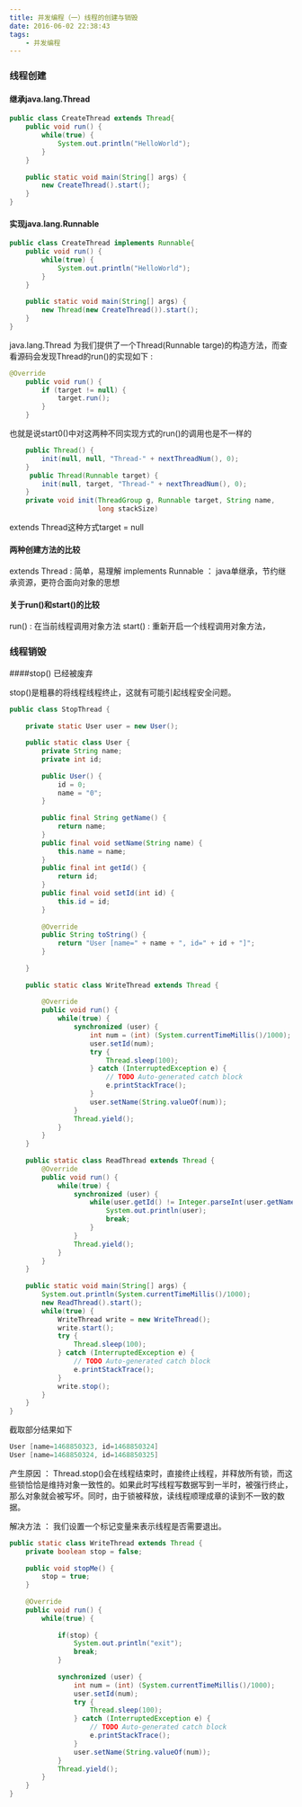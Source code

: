 ```yaml
---
title: 并发编程（一）线程的创建与销毁
date: 2016-06-02 22:38:43
tags: 
	- 并发编程
---
```


### 线程创建

#### 继承java.lang.Thread

``` java
public class CreateThread extends Thread{
	public void run() {
		while(true) {
			System.out.println("HelloWorld");
		}
	}
	
	public static void main(String[] args) {
		new CreateThread().start();
	}
}
```

<!--more-->

#### 实现java.lang.Runnable

``` java
public class CreateThread implements Runnable{
	public void run() {
		while(true) {
			System.out.println("HelloWorld");
		}
	}
	
	public static void main(String[] args) {
		new Thread(new CreateThread()).start();
	}
}
```

java.lang.Thread 为我们提供了一个Thread(Runnable targe)的构造方法，而查看源码会发现Thread的run()的实现如下 :

``` java 
@Override
    public void run() {
        if (target != null) {
            target.run();
        }
    }
```
也就是说start0()中对这两种不同实现方式的run()的调用也是不一样的

``` java
	public Thread() {
        init(null, null, "Thread-" + nextThreadNum(), 0);
    }
	 public Thread(Runnable target) {
        init(null, target, "Thread-" + nextThreadNum(), 0);
    }
	private void init(ThreadGroup g, Runnable target, String name,
                      long stackSize)
```
extends Thread这种方式target = null

#### 两种创建方法的比较
extends Thread : 简单，易理解
implements Runnable ： java单继承，节约继承资源，更符合面向对象的思想

#### 关于run()和start()的比较

run() : 在当前线程调用对象方法
start() : 重新开启一个线程调用对象方法，

### 线程销毁

####stop() 已经被废弃

stop()是粗暴的将线程线程终止，这就有可能引起线程安全问题。

``` java
public class StopThread {
	
	private static User user = new User();
	
	public static class User {
		private String name;
		private int id;
		
		public User() {
			id = 0;
			name = "0";
		}
		
		public final String getName() {
			return name;
		}
		public final void setName(String name) {
			this.name = name;
		}
		public final int getId() {
			return id;
		}
		public final void setId(int id) {
			this.id = id;
		}
		
		@Override
		public String toString() {
			return "User [name=" + name + ", id=" + id + "]";
		}
	
	}
	
	public static class WriteThread extends Thread {
		
		@Override
		public void run() {
			while(true) {	
				synchronized (user) {
					int num = (int) (System.currentTimeMillis()/1000);
					user.setId(num);
					try {
						Thread.sleep(100);
					} catch (InterruptedException e) {
						// TODO Auto-generated catch block
						e.printStackTrace();
					}
					user.setName(String.valueOf(num));
				}
				Thread.yield();
			}
		}
	}
	
	public static class ReadThread extends Thread {
		@Override
		public void run() {
			while(true) {
				synchronized (user) {
					while(user.getId() != Integer.parseInt(user.getName())) {
						System.out.println(user);
						break;
					}
				}
				Thread.yield();
			}
		}
	}
	
	public static void main(String[] args) {
		System.out.println(System.currentTimeMillis()/1000);
		new ReadThread().start();
		while(true) {
			WriteThread write = new WriteThread();
			write.start();
			try {
				Thread.sleep(100);
			} catch (InterruptedException e) {
				// TODO Auto-generated catch block
				e.printStackTrace();
			}
			write.stop();
		}
	}
}
```

截取部分结果如下
``` java
User [name=1468850323, id=1468850324]
User [name=1468850324, id=1468850325]
```

产生原因 ：
Thread.stop()会在线程结束时，直接终止线程，并释放所有锁，而这些锁恰恰是维持对象一致性的。如果此时写线程写数据写到一半时，被强行终止，那么对象就会被写坏。同时，由于锁被释放，读线程顺理成章的读到不一致的数据。

解决方法 ： 
我们设置一个标记变量来表示线程是否需要退出。
``` java
public static class WriteThread extends Thread {
	private boolean stop = false;
	
	public void stopMe() {
		stop = true;
	}
	
	@Override
	public void run() {
		while(true) {
			
			if(stop) {
				System.out.println("exit");
				break;
			}
			
			synchronized (user) {
				int num = (int) (System.currentTimeMillis()/1000);           
				user.setId(num);
				try {
					Thread.sleep(100);
				} catch (InterruptedException e) {
					// TODO Auto-generated catch block
					e.printStackTrace();
				}
				user.setName(String.valueOf(num));
			}
			Thread.yield();
		}
	}
}
```